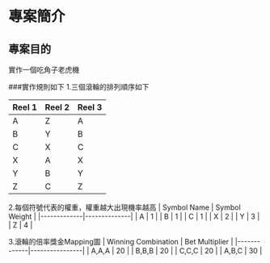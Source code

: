 # 專案簡介
## 專案目的
實作一個吃角子老虎機

###實作規則如下
1.三個滾輪的排列順序如下

| Reel 1 | Reel 2 | Reel 3 |
|--------|--------|--------|
|A | Z | A |
|B | Y | B |
|C | X | C |
|X | A | X |
|Y | B | Y |
|Z | C | Z |

2.每個符號代表的權重，權重越大出現機率越高
| Symbol Name | Symbol Weight |
|-------------|--------------|
| A | 1 |
| B | 1 |
| C | 1 |
| X | 2 |
| Y | 3 |
| Z | 4 |

3.滾輪的倍率獎金Mapping圖
| Winning Combination | Bet Multiplier |
|-------------|----------------|
| A,A,A | 20  |
| B,B,B | 20  |
| C,C,C | 20  |
| A,B,C | 30  |